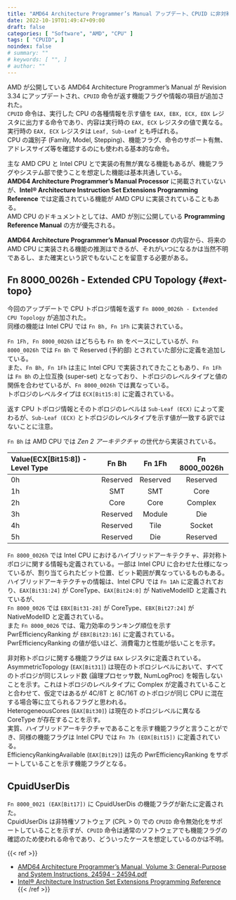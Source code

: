 ```yaml
---
title: "AMD64 Architecture Programmer’s Manual アップデート、CPUID に非対称トポロジ関連の項目が追加"
date: 2022-10-19T01:49:47+09:00
draft: false
categories: [ "Software", "AMD", "CPU" ]
tags: [ "CPUID", ]
noindex: false
# summary: ""
# keywords: [ "", ]
# author: ""
---
```


AMD が公開している AMD64 Architecture Programmer’s Manual が Revision 3.34 にアップデートされ、`CPUID` 命令が返す機能フラグや情報の項目が追加された。  
`CPUID` 命令は、実行した CPU の各種情報を示す値を `EAX, EBX, ECX, EDX` レジスタに出力する命令であり、内容は実行時の `EAX, ECX` レジスタの値で異なる。  
実行時の `EAX, ECX` レジスタは `Leaf, Sub-Leaf` とも呼ばれる。  
CPU の識別子 (Family, Model, Stepping)、機能フラグ、命令のサポート有無、アドレスサイズ等を確認するのにも使われる基本的な命令。  

主な AMD CPU と Intel CPU とで実装の有無が異なる機能もあるが、機能フラグやシステム部で使うことを想定した機能は基本共通している。  
**AMD64 Architecture Programmer’s Manual Processor** に掲載されていないが、**Intel® Architecture Instruction Set Extensions Programming Reference** では定義されている機能が AMD CPU に実装されていることもある。  
AMD CPU のドキュメントとしては、AMD が別に公開している **Programming Reference Manual** の方が優先される。  

**AMD64 Architecture Programmer’s Manual Processor** の内容から、将来の AMD CPU に実装される機能の推測はできるが、それがいつになるかは当然不明であるし、また確実という訳でもないことを留意する必要がある。  

## Fn 8000_0026h - Extended CPU Topology {#ext-topo}
今回のアップデートで CPU トポロジ情報を返す `Fn 8000_0026h - Extended CPU Topology` が追加された。  
同様の機能は Intel CPU では `Fn Bh, Fn 1Fh` に実装されている。  

`Fn 1Fh, Fn 8000_0026h` はどちらも `Fn Bh` をベースにしているが、`Fn 8000_0026h` では `Fn Bh` で Reserved (予約部) とされていた部分に定義を追加している。  
また、`Fn Bh, Fn 1Fh` は主に Intel CPU で実装されてきたこともあり、`Fn 1Fh` は `Fn Bh` の上位互換 (super-set) となっており、トポロジのレベルタイプと値の関係を合わせているが、`Fn 8000_0026h` では異なっている。  
トポロジのレベルタイプは `ECX[Bit15:8]` に定義されている。  

返す CPU トポロジ情報とそのトポロジのレベルは `Sub-Leaf (ECX)` によって変わるが、`Sub-Leaf (ECX)` とトポロジのレベルタイプを示す値が一致する訳ではないことに注意。  

`Fn Bh` は AMD CPU では *Zen 2 アーキテクチャ* の世代から実装されている。  

| Value(ECX[Bit15:8]) - Level Type | Fn Bh | Fn 1Fh | Fn 8000_0026h |
| :--                | :--:  | :--:   | :--:          |
| 0h                 | Reserved | Reserved | Reserved |
| 1h                 | SMT   | SMT    | Core          |
| 2h                 | Core  | Core   | Complex       |
| 3h                 | Reserved | Module | Die        |
| 4h                 | Reserved | Tile   | Socket     |
| 5h                 | Reserved | Die    | Reserved   |

`Fn 8000_0026h` では Intel CPU におけるハイブリッドアーキテクチャ、非対称トポロジに関する情報も定義されている。一部は Intel CPU に合わせた仕様になっているが、割り当てられたビット位置、ビット範囲が異なっているものもある。  
ハイブリッドアーキテクチャの情報は、Intel CPU では `Fn 1Ah` に定義されており、`EAX[Bit31:24]` が CoreType、`EAX[Bit24:0]` が NativeModelID と定義されているが、  
`Fn 8000_0026` では `EBX[Bit31-28]` が CoreType、`EBX[Bit27:24]` が NativeModelID と定義されている。  
また `Fn 8000_0026` では、電力効率のランキング順位を示す PwrEfficiencyRanking が `EBX[Bit23:16]` に定義されている。PwrEfficiencyRanking の値が低いほど、消費電力と性能が低いことを示す。  

非対称トポロジに関する機能フラグは `EAX` レジスタに定義されている。  
AsymmetricTopology (`EAX[Bit31]`) は現在のトポロジレベルにおいて、すべてのトポロジが同じスレッド数 (論理プロセッサ数, NumLogProc) を報告しないことを示す。これはトポロジのレベルタイプに Complex が定義されていることと合わせて、仮定ではあるが 4C/8T と 8C/16T のトポロジが同じ CPU に混在する場合等に立てられるフラグと思われる。  
HeterogeneousCores (`EAX[Bit30]`) は現在のトポロジレベルに異なる CoreType が存在することを示す。  
実質、ハイブリッドアーキテクチャであることを示す機能フラグと言うことができ、同様の機能フラグは Intel CPU では `Fn 7h (EDX[Bit15])` に定義されている。  
EfficiencyRankingAvailable (`EAX[Bit29]`) は先の PwrEfficiencyRanking をサポートしていることを示す機能フラグとなる。  

## CpuidUserDis
`Fn 8000_0021 (EAX[Bit17])` に CpuidUserDis の機能フラグが新たに定義された。  
CpuidUserDis は非特権ソフトウェア (CPL \> 0) での `CPUID` 命令無効化をサポートしていることを示すが、`CPUID` 命令は通常のソフトウェアでも機能フラグの確認のため使われる命令であり、どういったケースを想定しているのかは不明。  

{{< ref >}}
 * [AMD64 Architecture Programmer’s Manual, Volume 3: General-Purpose and System Instructions, 24594 - 24594.pdf](https://www.amd.com/system/files/TechDocs/24594.pdf)
 * [Intel® Architecture Instruction Set Extensions Programming Reference](https://www.intel.com/content/www/us/en/content-details/671368/intel-architecture-instruction-set-extensions-programming-reference.html)
{{< /ref >}}
